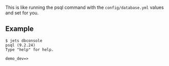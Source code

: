 This is like running the psql command with the `config/database.yml` values and set for you.

## Example

    $ jets dbconsole
    psql (9.2.24)
    Type "help" for help.

    demo_dev=>